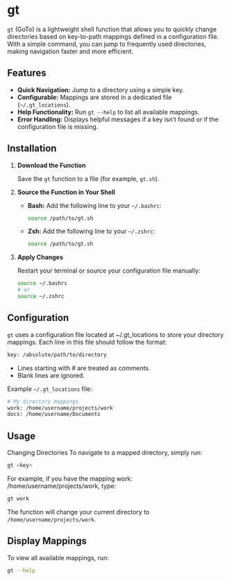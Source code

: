 # gt

`gt` (GoTo) is a lightweight shell function that allows you to quickly change directories based on key-to-path mappings defined in a configuration file. With a simple command, you can jump to frequently used directories, making navigation faster and more efficient.

## Features

- **Quick Navigation:** Jump to a directory using a simple key.
- **Configurable:** Mappings are stored in a dedicated file (`~/.gt_locations`).
- **Help Functionality:** Run `gt --help` to list all available mappings.
- **Error Handling:** Displays helpful messages if a key isn’t found or if the configuration file is missing.

## Installation

1. **Download the Function**

   Save the `gt` function to a file (for example, `gt.sh`).

2. **Source the Function in Your Shell**

   - **Bash:** Add the following line to your `~/.bashrc`:
     ```bash
     source /path/to/gt.sh
     ```
   - **Zsh:** Add the following line to your `~/.zshrc`:
     ```bash
     source /path/to/gt.sh
     ```

3. **Apply Changes**

   Restart your terminal or source your configuration file manually:
   ```bash
   source ~/.bashrc
   # or
   source ~/.zshrc

## Configuration

`gt` uses a configuration file located at ~/.gt_locations to store your directory mappings. Each line in this file should follow the format:

```bash
key: /absolute/path/to/directory
```
   - Lines starting with # are treated as comments.
   - Blank lines are ignored.

Example `~/.gt_locations` file:
```bash
# My directory mappings
work: /home/username/projects/work
docs: /home/username/Documents
```

## Usage
Changing Directories
To navigate to a mapped directory, simply run:
```bash
gt <key>
```
For example, if you have the mapping work: /home/username/projects/work, type:
```bash
gt work
```
The function will change your current directory to `/home/username/projects/work`.

## Display Mappings
To view all available mappings, run:
```bash
gt --help
```
